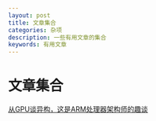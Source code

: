 ```yaml
---
layout: post
title: 文章集合
categories: 杂项
description: 一些有用文章的集合
keywords: 有用文章
---
```


# 文章集合


[从GPU谈异构，这是ARM处理器架构师的趣谈](https://sunnews.cc/zh-my/science/93928.html)